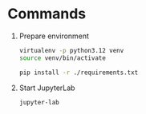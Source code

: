 # Commands

1. Prepare environment

    ```bash
    virtualenv -p python3.12 venv
    source venv/bin/activate

    pip install -r ./requirements.txt
    ```
2. Start JupyterLab

    ```bash
    jupyter-lab
    ```
